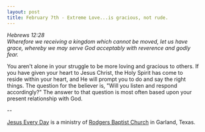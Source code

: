 ```yaml
---
layout: post
title: February 7th - Extreme Love...is gracious, not rude.
---
```


_Hebrews 12:28  
Wherefore we receiving a kingdom which cannot be moved, let us have
grace, whereby we may serve God acceptably with reverence and godly
fear._

You aren't alone in your struggle to be more loving and gracious to
others. If you have given your heart to Jesus Christ, the Holy Spirit
has come to reside within your heart, and He will prompt you to do
and say the right things. The question for the believer is, "Will you
listen and respond accordingly?" The answer to that question is most
often based upon your present relationship with God.

 --

<a href=http://jesuseveryday.net>Jesus Every Day</a> is a ministry of <a href=http://rodgersbaptist.net>Rodgers Baptist Church</a> in Garland, Texas.
